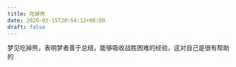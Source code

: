 ```yaml
---
title: 吃掉熊
date: 2020-02-15T20:54:12+08:00
draft: false
---
```


梦见吃掉熊，表明梦者善于总结，能够吸收战胜困难的经验，这对自己是很有帮助的